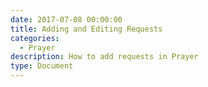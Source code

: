 ```yaml
---
date: 2017-07-08 00:00:00
title: Adding and Editing Requests
categories:
  - Prayer
description: How to add requests in Prayer
type: Document
---
```



